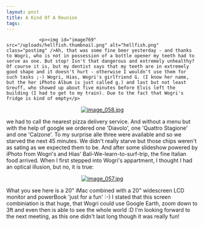 ```yaml
---
layout: post
title: A Kind Of A Reunion
tags:
---
```



                <p><img id="image769" src="/uploads/hellfish.thumbnail.png" alt="hellfish.png" class="postimg" />Ah, that was some fine beer yesterday - and thanks to Wogri, who is not in possession of a bottle opener my teeth had to serve as one. But stop! Isn't that dangerous and extremely unhealthy? Of course it is, but my dentist says that my teeth are in extremely good shape and it doesn't hurt - otherwise I wouldn't use them for such tasks ;-) Wogri, Hias, Wogri's girlfriend G. (I know her name, but the her iPhoto Album is just called g.) and last but not least Greuff, who showed up about five minutes before Elvis left the building (I had to get to my train). Due to the fact that Wogri's fridge is kind of empty</p>
<div style="text-align: center;"><a class="imagelink" href="/uploads/image_058.jpg" title="image_058.jpg"><img id="image768" src="/uploads/image_058.thumbnail.jpg" alt="image_058.jpg" /></a></div>
<p>we had to call the nearest pizza delivery service. And without a menu but with the help of google we ordered one 'Diavolo', one 'Quattro Stagione' and one 'Calzone'. To my surprise alle three were available and so we starved the next 45 minutes. We didn't really starve but those chips weren't as sating as we expected them to be.
And after some slideshow powered by iPhoto from Wogri's and Hias' Bali-We-learn-to-surf-trip, the fine Italian food arrived.
When I first stepped into Wogri's appartment, I thought I had an optical illusion, but no, it is true:</p>
<div style="text-align: center;"><a class="imagelink" href="/uploads/image_057.jpg" title="image_057.jpg"><img id="image767" src="/uploads/image_057.thumbnail.jpg" alt="image_057.jpg" /></a></div>
<p>What you see here is a 20&quot; iMac combined with a 20&quot; widescreen LCD monitor and powerBook 'just for a fun' :-) I stated that this screen combiniation is that huge, that Wogri could use Google Earth, zoom down to 3ft and even then is able to see the whole world :D
I'm looking forward to the next meeting, as this one didn't last long though it was really fun!</p>
